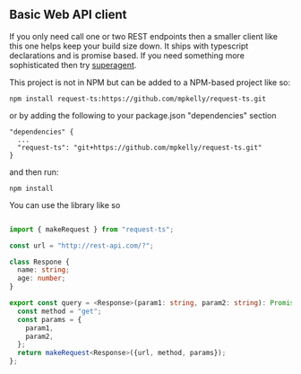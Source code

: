 ## Basic Web API client 

If you only need call one or two REST endpoints then a smaller client like this one helps keep your build size down. It ships with typescript declarations and is promise based. If you need something more sophisticated then try [superagent](https://github.com/visionmedia/superagent).


This project is not in NPM but can be added to a NPM-based project like so: 

```
npm install request-ts:https://github.com/mpkelly/request-ts.git

```

or by adding the following to your package.json "dependencies" section

``` 
"dependencies" {
  ...
  "request-ts": "git+https://github.com/mpkelly/request-ts.git"
}
```

and then run:

```
npm install
```

You can use the library like so 

```Typescript

import { makeRequest } from "request-ts";

const url = "http://rest-api.com/?";

class Respone {
  name: string;
  age: number;
}

export const query = <Response>(param1: string, param2: string): Promise<Response> => {  
  const method = "get";
  const params = {
    param1,
    param2,
  };
  return makeRequest<Response>({url, method, params});
};
```
